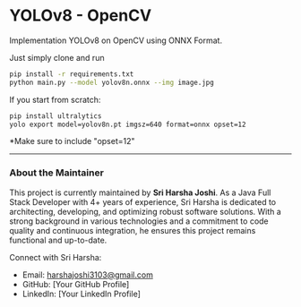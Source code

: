 # YOLOv8 - OpenCV

Implementation YOLOv8 on OpenCV using ONNX Format.

Just simply clone and run

```bash
pip install -r requirements.txt
python main.py --model yolov8n.onnx --img image.jpg
```

If you start from scratch:

```bash
pip install ultralytics
yolo export model=yolov8n.pt imgsz=640 format=onnx opset=12
```

*Make sure to include "opset=12"

---

### About the Maintainer

This project is currently maintained by **Sri Harsha Joshi**. As a Java Full Stack Developer with 4+ years of experience, Sri Harsha is dedicated to architecting, developing, and optimizing robust software solutions. With a strong background in various technologies and a commitment to code quality and continuous integration, he ensures this project remains functional and up-to-date.

Connect with Sri Harsha:
- Email: harshajoshi3103@gmail.com
- GitHub: [Your GitHub Profile]
- LinkedIn: [Your LinkedIn Profile]